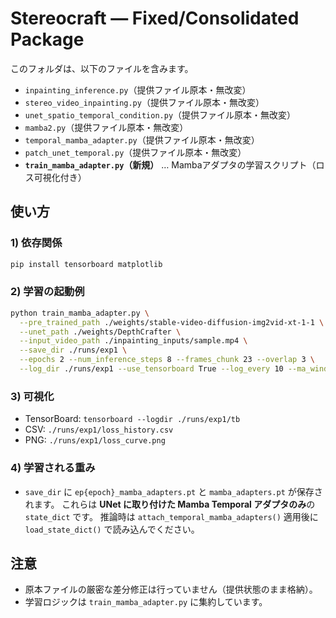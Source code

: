 # Stereocraft — Fixed/Consolidated Package

このフォルダは、以下のファイルを含みます。

- `inpainting_inference.py`（提供ファイル原本・無改変）
- `stereo_video_inpainting.py`（提供ファイル原本・無改変）
- `unet_spatio_temporal_condition.py`（提供ファイル原本・無改変）
- `mamba2.py`（提供ファイル原本・無改変）
- `temporal_mamba_adapter.py`（提供ファイル原本・無改変）
- `patch_unet_temporal.py`（提供ファイル原本・無改変）
- **`train_mamba_adapter.py`（新規）** … Mambaアダプタの学習スクリプト（ロス可視化付き）

## 使い方

### 1) 依存関係
```bash
pip install tensorboard matplotlib
```

### 2) 学習の起動例
```bash
python train_mamba_adapter.py \
  --pre_trained_path ./weights/stable-video-diffusion-img2vid-xt-1-1 \
  --unet_path ./weights/DepthCrafter \
  --input_video_path ./inpainting_inputs/sample.mp4 \
  --save_dir ./runs/exp1 \
  --epochs 2 --num_inference_steps 8 --frames_chunk 23 --overlap 3 \
  --log_dir ./runs/exp1 --use_tensorboard True --log_every 10 --ma_window 50
```

### 3) 可視化
- TensorBoard: `tensorboard --logdir ./runs/exp1/tb`
- CSV: `./runs/exp1/loss_history.csv`
- PNG: `./runs/exp1/loss_curve.png`

### 4) 学習される重み
- `save_dir` に `ep{epoch}_mamba_adapters.pt` と `mamba_adapters.pt` が保存されます。
  これらは **UNet に取り付けた Mamba Temporal アダプタのみ**の `state_dict` です。
  推論時は `attach_temporal_mamba_adapters()` 適用後に `load_state_dict()` で読み込んでください。

## 注意
- 原本ファイルの厳密な差分修正は行っていません（提供状態のまま格納）。
- 学習ロジックは `train_mamba_adapter.py` に集約しています。

